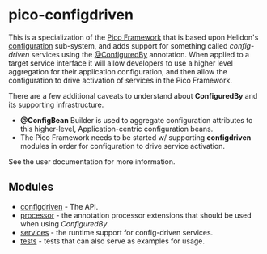 # pico-configdriven

This is a specialization of the [Pico Framework](../) that is based upon Helidon's [configuration](../config) sub-system, and adds support for something called <i>config-driven</i> services using the [@ConfiguredBy](./configdriven/src/main/java/io/helidon/pico/configdriven/ConfiguredBy.java) annotation. When applied to a target service interface it will allow developers to use a higher level aggregation for their application configuration, and then allow the configuration to drive activation of services in the Pico Framework.

There are a few additional caveats to understand about <b>ConfiguredBy</b> and its supporting infrastructure.

* <b>@ConfigBean</b> Builder is used to aggregate configuration attributes to this higher-level, Application-centric configuration beans.
* The Pico Framework needs to be started w/ supporting <b>configdriven</b> modules in order for configuration to drive service activation.

See the user documentation for more information.

## Modules
* [configdriven](configdriven) - The API.
* [processor](processor) - the annotation processor extensions that should be used when using <i>ConfiguredBy</i>.
* [services](services) - the runtime support for config-driven services.
* [tests](tests) - tests that can also serve as examples for usage.
